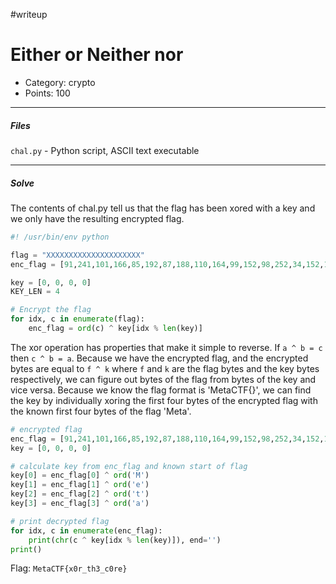 
#writeup
# Either or Neither nor
+ Category: crypto
+ Points: 100
***
##### Files
`chal.py` - Python script, ASCII text executable
***
##### Solve
The contents of chal.py tell us that the flag has been xored with a key and we only have the resulting encrypted flag.

```python
#! /usr/bin/env python 

flag = "XXXXXXXXXXXXXXXXXXXXX" 
enc_flag = [91,241,101,166,85,192,87,188,110,164,99,152,98,252,34,152,117,164,99,162,107]

key = [0, 0, 0, 0]
KEY_LEN = 4

# Encrypt the flag 
for idx, c in enumerate(flag): 
	enc_flag = ord(c) ^ key[idx % len(key)]
```

The xor operation has properties that make it simple to reverse. If `a ^ b = c` then `c ^ b = a`. Because we have the encrypted flag, and the encrypted bytes are equal to `f ^ k` where `f` and `k` are the flag bytes and the key bytes respectively, we can figure out bytes of the flag from bytes of the key and vice versa. Because we know the flag format is 'MetaCTF{}', we can find the key by individually xoring the first four bytes of the encrypted flag with the known first four bytes of the flag 'Meta'.

```python
# encrypted flag
enc_flag = [91,241,101,166,85,192,87,188,110,164,99,152,98,252,34,152,117,164,99,162,107]
key = [0, 0, 0, 0] 

# calculate key from enc_flag and known start of flag
key[0] = enc_flag[0] ^ ord('M')
key[1] = enc_flag[1] ^ ord('e')
key[2] = enc_flag[2] ^ ord('t')
key[3] = enc_flag[3] ^ ord('a')

# print decrypted flag
for idx, c in enumerate(enc_flag):
    print(chr(c ^ key[idx % len(key)]), end='')
print()
```

Flag: `MetaCTF{x0r_th3_c0re}`
